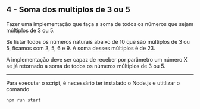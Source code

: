 ## 4 - Soma dos multiplos de 3 ou 5

Fazer uma implementação que faça a soma de todos os números que sejam múltiplos de 3 ou 5.

Se listar todos os números naturais abaixo de 10 que são múltiplos de 3 ou 5, ficamos com 3, 5, 6 e 9. A soma desses múltiplos é de 23.

A implementação deve ser capaz de receber por parâmetro um número X se já retornado a soma de todos os números múltiplos de 3 ou 5.

---

Para executar o script, é necessário ter instalado o Node.js e utitlizar o comando

```
npm run start
```
